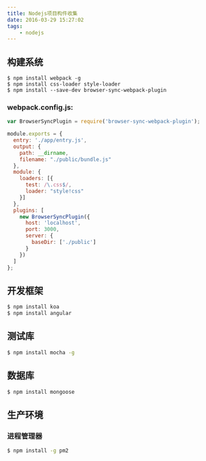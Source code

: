 ```yaml
---
title: Nodejs项目构件收集
date: 2016-03-29 15:27:02
tags:
    - nodejs
---
```


## 构建系统
``` shell
$ npm install webpack -g
$ npm install css-loader style-loader 
$ npm install --save-dev browser-sync-webpack-plugin
```
### webpack.config.js:
``` js
var BrowserSyncPlugin = require('browser-sync-webpack-plugin');

module.exports = {
  entry: './app/entry.js',
  output: {
    path: __dirname,
    filename: "./public/bundle.js"
  },
  module: {
    loaders: [{
      test: /\.css$/,
      loader: "style!css"
    }]
  },
  plugins: [
    new BrowserSyncPlugin({
      host: 'localhost',
      port: 3000,
      server: {
        baseDir: ['./public']
      }
    })
  ]
};
```

<!--more-->

## 开发框架
``` bash
$ npm install koa
$ npm install angular
```
## 测试库
``` bash
$ npm install mocha -g 
```
## 数据库
``` bash
$ npm install mongoose
```
## 生产环境
### 进程管理器

``` bash
$ npm install -g pm2
```
